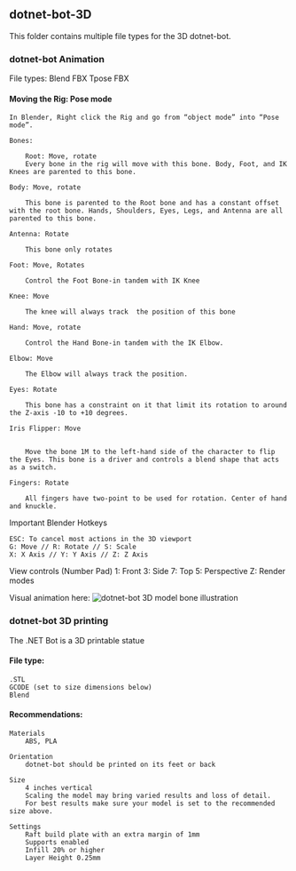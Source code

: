## dotnet-bot-3D
This folder contains multiple file types for the 3D dotnet-bot. 


### dotnet-bot Animation
File types:
    Blend
    FBX
    Tpose FBX

#### Moving the Rig: Pose mode
    In Blender, Right click the Rig and go from “object mode” into “Pose mode”.

    Bones:

        Root: Move, rotate
        Every bone in the rig will move with this bone. Body, Foot, and IK Knees are parented to this bone.

    Body: Move, rotate

        This bone is parented to the Root bone and has a constant offset with the root bone. Hands, Shoulders, Eyes, Legs, and Antenna are all parented to this bone.

    Antenna: Rotate

        This bone only rotates

    Foot: Move, Rotates

        Control the Foot Bone-in tandem with IK Knee

    Knee: Move

        The knee will always track  the position of this bone

    Hand: Move, rotate

        Control the Hand Bone-in tandem with the IK Elbow.

    Elbow: Move

        The Elbow will always track the position.

    Eyes: Rotate

        This bone has a constraint on it that limit its rotation to around the Z-axis -10 to +10 degrees.

    Iris Flipper: Move


        Move the bone 1M to the left-hand side of the character to flip the Eyes. This bone is a driver and controls a blend shape that acts as a switch.

    Fingers: Rotate

        All fingers have two-point to be used for rotation. Center of hand and knuckle.

Important Blender Hotkeys

    ESC: To cancel most actions in the 3D viewport
    G: Move // R: Rotate // S: Scale
    X: X Axis // Y: Y Axis // Z: Z Axis

View controls (Number Pad)
    1: Front
    3: Side
    7: Top
    5: Perspective
    Z: Render modes

Visual animation here: 
![dotnet-bot 3D model bone illustration](Images/dotnet-bot-3D_bones_ref2.png)


### dotnet-bot 3D printing

The .NET Bot is a 3D printable statue

#### File type:
    .STL
    GCODE (set to size dimensions below)
    Blend

#### Recommendations:

    Materials
        ABS, PLA

    Orientation
        dotnet-bot should be printed on its feet or back

    Size
        4 inches vertical
        Scaling the model may bring varied results and loss of detail. 
        For best results make sure your model is set to the recommended size above. 

    Settings 
        Raft build plate with an extra margin of 1mm
        Supports enabled
        Infill 20% or higher
        Layer Height 0.25mm